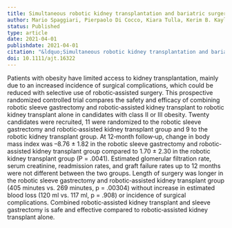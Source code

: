 ```yaml
---
title: Simultaneous robotic kidney transplantation and bariatric surgery for morbidly obese patients with end‐stage renal failure
author: Mario Spaggiari, Pierpaolo Di Cocco, Kiara Tulla, Kerim B. Kaylan, Mario A. Masrur, Chandra Hassan, Jorge A. Alvarez, Enrico Benedetti, Ivo Tzvetanov
status: Published
type: article
date: 2021-04-01
publishdate: 2021-04-01
citation: "&ldquo;Simultaneous robotic kidney transplantation and bariatric surgery for morbidly obese patients with end‐stage renal failure.&rdquo; <em>American Journal of Transplantation</em> 21(4): 1525-34."
doi: 10.1111/ajt.16322
---
```

Patients with obesity have limited access to kidney transplantation, mainly due to an increased incidence of surgical complications, which could be reduced with selective use of robotic‐assisted surgery. This prospective randomized controlled trial compares the safety and efficacy of combining robotic sleeve gastrectomy and robotic‐assisted kidney transplant to robotic kidney transplant alone in candidates with class II or III obesity. Twenty candidates were recruited, 11 were randomized to the robotic sleeve gastrectomy and robotic‐assisted kidney transplant group and 9 to the robotic kidney transplant group. At 12‐month follow‐up, change in body mass index was –8.76 ± 1.82 in the robotic sleeve gastrectomy and robotic‐assisted kidney transplant group compared to 1.70 ± 2.30 in the robotic kidney transplant group (P = .0041). Estimated glomerular filtration rate, serum creatinine, readmission rates, and graft failure rates up to 12 months were not different between the two groups. Length of surgery was longer in the robotic sleeve gastrectomy and robotic‐assisted kidney transplant group (405 minutes vs. 269 minutes, p = .00304) without increase in estimated blood loss (120 ml vs. 117 ml, p = .908) or incidence of surgical complications. Combined robotic‐assisted kidney transplant and sleeve gastrectomy is safe and effective compared to robotic‐assisted kidney transplant alone.
